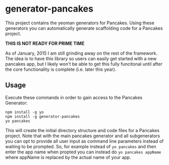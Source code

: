 generator-pancakes
==================

This project contains the yeoman generators for Pancakes. Using these generators you can automatically generate
scaffolding code for a Pancakes project.

**THIS IS NOT READY FOR PRIME TIME**

As of January, 2015 I am still grinding away on the rest of the framework. The idea is to have this
library so users can easily get started with a new pancakes app, but I likely won't be able to get
this fully funcitonal until after the core functionality is complete (i.e. later this year).


## Usage

Execute these commands in order to gain access to the Pancakes Generator:

```
npm install -g yo
npm install -g generator-pancakes
yo pancakes
```

This will create the initial directory structure and code files for a Pancakes project. Note that with
the main pancakes generator and all subgenerators you can opt to provide all user input as command
line parameters instead of waiting to be prompted. So, for example instead of `yo pancakes` and then
enter the app name when propted you can instead do `yo pancakes appName` where appName is replaced by
the actual name of your app.
